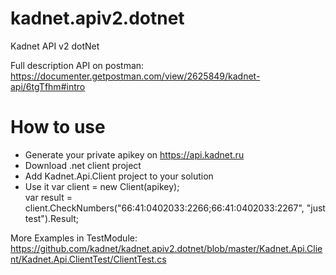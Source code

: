 # kadnet.apiv2.dotnet
Kadnet API v2 dotNet

Full description API on postman:  
https://documenter.getpostman.com/view/2625849/kadnet-api/6tgTfhm#intro

# How to use #
* Generate your private apikey on https://api.kadnet.ru
* Download .net client project
* Add Kadnet.Api.Client project to your solution
* Use it
 var client = new Client(apikey);  
 var result = client.CheckNumbers("66:41:0402033:2266;66:41:0402033:2267", "just test").Result;
  
More Examples in TestModule:  
https://github.com/kadnet/kadnet.apiv2.dotnet/blob/master/Kadnet.Api.Client/Kadnet.Api.ClientTest/ClientTest.cs


 
 
